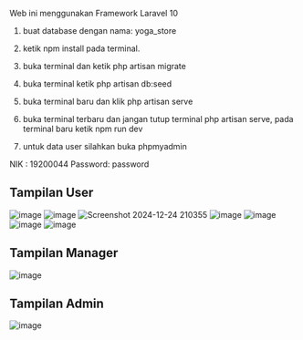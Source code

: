 Web ini menggunakan Framework Laravel 10

1. buat database dengan nama: yoga_store

2. ketik npm install pada terminal.
3. buka terminal dan ketik php artisan migrate
4. buka terminal ketik php artisan db:seed
5. buka terminal baru dan klik php artisan serve
6. buka terminal terbaru dan jangan tutup terminal php artisan serve, pada terminal baru ketik npm run dev
7. untuk data user silahkan buka phpmyadmin


NIK : 19200044
Password: password


## Tampilan User
![image](https://github.com/user-attachments/assets/ad6a0c26-db28-4cc2-9e73-c2b7a8eb9f6c)
![image](https://github.com/user-attachments/assets/fa2d204d-b3d5-41a8-808d-4e3a7a372489)
![Screenshot 2024-12-24 210355](https://github.com/user-attachments/assets/9c81e3ae-ac24-46d2-897c-c942aba9a05c)
![image](https://github.com/user-attachments/assets/76ababaf-0d71-4473-9780-f471c353e94d)
![image](https://github.com/user-attachments/assets/402f2359-20b6-4bad-9c55-d4fec6b3c965)
![image](https://github.com/user-attachments/assets/ad566000-c154-4b0b-b449-0ffedd0239ed)
![image](https://github.com/user-attachments/assets/ce8df7f3-1c57-4584-b815-e235a73b9b30)

## Tampilan Manager
![image](https://github.com/user-attachments/assets/c5dabab0-55cf-4188-b432-29d7ae2b85ec)


## Tampilan Admin
![image](https://github.com/user-attachments/assets/2be90013-7765-4f4a-b46e-118a0f1b7c22)

